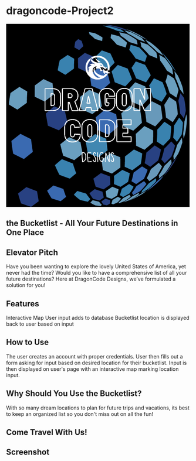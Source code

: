 # dragoncode-Project2
![Alt text](dragoncodelogo2.png)

## the Bucketlist - All Your Future Destinations in One Place

## Elevator Pitch
Have you been wanting to explore the lovely United States of America, yet never had the time? Would you like to have a comprehensive list of all your future destinations? Here at DragonCode Designs, we’ve formulated a solution for you! 

## Features
Interactive Map
User input adds to database
Bucketlist location is displayed back to user based on input 

## How to Use
The user creates an account with proper credentials. User then fills out a form asking for input based on desired location for their bucketlist. Input is then displayed on user's page with an interactive map marking location input.

## Why Should You Use the Bucketlist?
With so many dream locations to plan for future trips and vacations, its best to keep an organized list so you don't miss out on all the fun!

## Come Travel With Us!

## Screenshot
